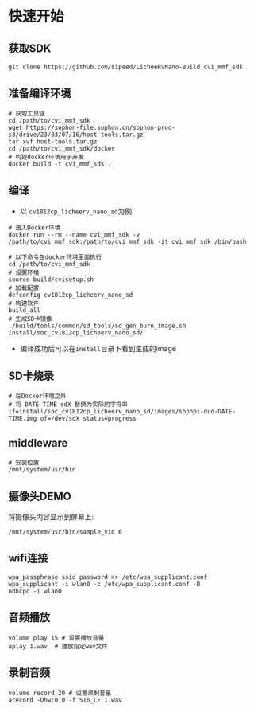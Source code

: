 # 快速开始

## 获取SDK
```
git clone https://github.com/sipeed/LicheeRvNano-Build cvi_mmf_sdk
```

## 准备编译环境

```
# 获取工具链
cd /path/to/cvi_mmf_sdk
wget https://sophon-file.sophon.cn/sophon-prod-s3/drive/23/03/07/16/host-tools.tar.gz
tar xvf host-tools.tar.gz
cd /path/to/cvi_mmf_sdk/docker
# 构建docker环境用于开发
docker build -t cvi_mmf_sdk .
```

## 编译

- 以 `cv1812cp_licheerv_nano_sd`为例

```
# 进入Docker环境
docker run --rm --name cvi_mmf_sdk -v /path/to/cvi_mmf_sdk:/path/to/cvi_mmf_sdk -it cvi_mmf_sdk /bin/bash
```

```
# 以下命令在docker环境里面执行
cd /path/to/cvi_mmf_sdk
# 设置环境
source build/cvisetup.sh
# 加载配置
defconfig cv1812cp_licheerv_nano_sd
# 构建软件
build_all
# 生成SD卡镜像
./build/tools/common/sd_tools/sd_gen_burn_image.sh install/soc_cv1812cp_licheerv_nano_sd/

```
- 编译成功后可以在`install`目录下看到生成的image

## SD卡烧录

```
# 在Docker环境之外
# 将 DATE TIME sdX 替换为实际的字符串
if=install/soc_cv1812cp_licheerv_nano_sd/images/sophpi-duo-DATE-TIME.img of=/dev/sdX status=progress
```

## middleware

```
# 安装位置
/mnt/system/usr/bin
```

## 摄像头DEMO

将摄像头内容显示到屏幕上:

```
/mnt/system/usr/bin/sample_vio 6
```

## wifi连接

```
wpa_passphrase ssid password >> /etc/wpa_supplicant.conf
wpa_supplicant -i wlan0 -c /etc/wpa_supplicant.conf -B
udhcpc -i wlan0
```

## 音频播放

```
volume play 15 # 设置播放音量
aplay 1.wav  # 播放指定wav文件
```

## 录制音频

```
volume record 20 # 设置录制音量
arecord -Dhw:0,0 -f S16_LE 1.wav
```


